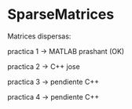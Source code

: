 # SparseMatrices

Matrices dispersas:

practica 1 -> MATLAB prashant (OK)

practica 2 -> C++ jose

practica 3 -> pendiente C++

practica 4 -> pendiente C++
